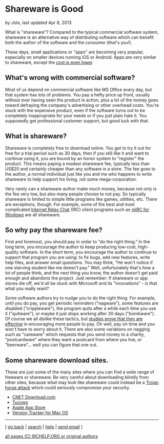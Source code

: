 # Shareware is Good

by Jolo, last updated Apr 8, 2013

What is "shareware"? Compared to the typical commercial software system,
shareware is an alternative way of distributing software which can benefit both the
author of the software and the consumer (that's you!).

These days, small applications or "apps" are becoming very popular, especially on
smaller devices running iOS or Android. Apps are very similar to shareware, except
the [cost is even lower](http://www.macworld.com/article/2032847/a-5-app-isnt-expensive-customers-need-to-help-fix-the-app-store-economy.html).

## What's wrong with commercial software?

Most of us depend on commercial software like MS Office every day, but that system
has lots of problems. You pay a hefty price up front, usually without ever having seen the
product in action, plus a lot of the money goes toward defraying the company's
advertising or other overhead costs. You're stuck with the expensive product,
even if the software turns out to be completely inappropriate for your needs or if you just
plain hate it. You supposedly get professional customer support, but good luck with that.

## What is shareware?

Shareware is completely free to download online. You get to try it out for free
for a trial period such as 30 days, then if you still like it and want to
continue using it, you are bound by an honor system to "register" the product.
This means paying a modest shareware fee, typically less than US$20 and
certainly cheaper than any software in a store. The fee goes to the author, a
normal individual just like you and me who happens to write shareware to help
support his living, not some mega-corporation.

Very rarely can a shareware author make much money, because not only is the fee very low,
but also many people choose to not pay. So
typically shareware is limited to simple little programs like games, utilities,
etc. There are exceptions, though. For example, some of the best and
most complicated [Internet Relay Chat](http://www.irchelp.org/) (IRC) client
programs such as [mIRC for Windows](/irchelp/mirc/) are all shareware.

## So why pay the shareware fee?

First and foremost, you should pay in order to "do the right thing." In the
long term, you encourage the author to keep producing low-cost, high-quality
software. In the short term, you encourage the author to continue to support
that program you are using: to fix bugs, add new features, write help files,
and answer email questions. You may think, "He won't notice if one starving
student like me doesn't pay." Well, unfortunately that's how a lot of people
think, and the next thing you know, the author doesn't get paid enough and abandons the
project. Just remember: If shareware or app stores die off, we'd all be stuck with Microsoft and
its "innovations" - is that what you really want?

Some software authors try to nudge you to do the right thing. For example, until you do
pay, you get periodic reminders ("nagware"), some features are disabled
("crippleware"), the program quits after a while each time you use it
("quitware"), or maybe it just stops working after 30 days ("bombware"). Of course we
all dislike these tactics, but [studies prove that they are
effective](/irchelp/misc/why_do_people_register.html)
in encouraging more people to pay. Oh well, pay on time and
you won't have to worry about it. There are also some variations on
nagging such as "careware" which requests that you send money to a charity,
"postcardware" where they want a postcard from where you
live, or "beerware"... well you can figure that one out.

## Some shareware download sites.

These are just some of the many sites where you can find a wide range of
freeware or shareware. Be very careful about downloading blindly from other sites,
because what may look like shareware could instead be a [Trojan horse
attack](/irchelp/security/trojan.html) which could seriously compromise your
security.

  * [CNET Download.com](http://download.cnet.com/)
  * [Tucows](http://www.tucows.com/)
  * [Apple App Store](http://www.apple.com/osx/apps/app-store.html)
  * [Version Tracker for Mac OS](http://www.versiontracker.com/)

* * *



[ [go back](/irchelp/) | [search](/irchelp/search_engine.cgi) |
[help](/irchelp/help.html) | [send email](/irchelp/mail.cgi) ]

[all pages (C) IRCHELP.ORG or original authors](/irchelp/credit.html)

